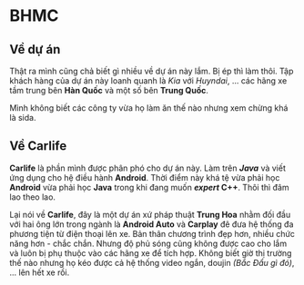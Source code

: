 # BHMC

## Về dự án

Thật ra mình cũng chả biết gì nhiều về dự án này lắm. Bị ép thì làm thôi. Tập khách hàng của dự án này loanh quanh là _Kia_ với _Huyndai_, ... các hãng xe tầm trung bên __Hàn Quốc__ và một số bên __Trung Quốc__.

Mình không biết các công ty vừa họ làm ăn thế nào nhưng xem chừng khá là sida.

## Về Carlife

__Carlife__ là phần mình được phân phó cho dự án này. Làm trên ___Java___ và viết ứng dụng cho hệ điều hành __Android__. Thời điểm này khá tệ vừa phải học __Android__ vừa phải học __Java__ trong khi đang muốn ___expert_ C++__. Thôi thì đâm lao theo lao.

Lại nói về __Carlife__, đây là một dự án xứ pháp thuật __Trung Hoa__ nhằm đối đầu với hai ông lớn trong ngành là __Android Auto__ và __Carplay__ đê đưa hệ thống đa phương tiện từ điện thoại lên xe. Bản thân chương trình đẹp hơn, nhiều chức năng hơn - chắc chắn. Nhưng độ phủ sóng cũng không được cao cho lắm và luôn bị phụ thuộc vào các hãng xe để tích hợp. Không biết giờ thị trường thế nào nhưng họ kéo được cả hệ thống video ngắn, doujin _(Bắc Đẩu gì đó)_, ... lên hết xe rồi.